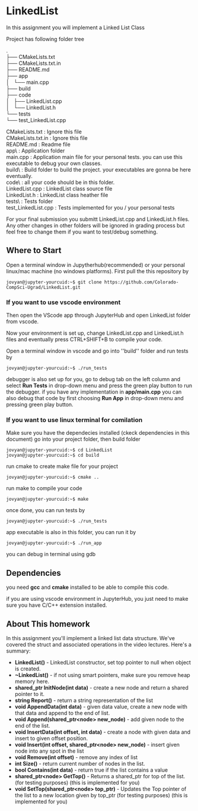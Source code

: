 # LinkedList
In this assignment you will implement a Linked List Class

Project has following folder tree

.  
├── CMakeLists.txt  
├── CMakeLists.txt.in  
├── README.md  
├── app  
│   └── main.cpp  
├── build  
├── code  
│   ├── LinkedList.cpp  
│   └── LinkedList.h  
└── tests  
    └── test_LinkedList.cpp  

CMakeLists.txt      : Ignore this file  
CMakeLists.txt.in   : Ignore this file  
README.md           : Readme file  
app\                : Application folder  
main.cpp            : Application main file for your personal tests. you can use this executable to debug your own classes.  
build\              : Build folder to build the project. your executables are gonna be here eventually.  
code\               : all your code should be in this folder.   
LinkedList.cpp      : LinkedList class source file  
LinkedList.h        : LinkedList class heather file  
tests\              : Tests folder  
test_LinkedList.cpp : Tests implemented for you / your personal tests  



For your final submission you submitt LinkedList.cpp and LinkedList.h files. Any other changes in other folders will be ignored in grading process but feel free to change them if you want to test/debug something.

## Where to Start
Open a terminal window in Jupytherhub(recommended) or your personal linux/mac machine (no windows platforms). First pull the this repository by
```console
jovyan@jupyter-yourcuid:~$ git clone https://github.com/Colorado-CompSci-Ugrad/LinkedList.git
```
### If you want to use vscode environment
Then open the VScode app through JupyterHub and open LinkedList folder from vscode.

Now your environment is set up, change LinkedList.cpp and LinkedList.h files and eventually press CTRL+SHIFT+B to compile your code.

Open a terminal window in vscode and go into ''build'' folder and run tests by
```console
jovyan@jupyter-yourcuid:~$ ./run_tests
```
debugger is also set up for you, go to debug tab on the left column and select **Run Tests** in drop-down menu and press the green play button to run the debugger. if you have any implementation in **app/main.cpp** you can also debug that code by first choosing **Run App** in drop-down menu and pressing green play button.

### If you want to use linux terminal for comilation
Make sure you have the dependecies installed (ckeck dependencies in this document)
go into your project folder, then build folder
```console
jovyan@jupyter-yourcuid:~$ cd LinkedList
jovyan@jupyter-yourcuid:~$ cd build
```
run cmake to create make file for your project
```console
jovyan@jupyter-yourcuid:~$ cmake ..
```
run make to compile your code
```console
jovyan@jupyter-yourcuid:~$ make
```
once done, you can run tests by 
```console
jovyan@jupyter-yourcuid:~$ ./run_tests
```
app executable is also in this folder, you can run it by
```console
jovyan@jupyter-yourcuid:~$ ./run_app
```
you can debug in terminal using gdb

## Dependencies
you need **gcc** and **cmake** installed to be able to compile this code.

if you are using vscode environment in JupyterHub, you just need to make sure you have C/C++ extension installed.

## About This homework

In this assignment you'll implement a linked list data
structure. We've covered the struct and associated operations in the
video lectures. Here's a summary:

* **LinkedList()** - LinkedList constructor, set top pointer to null when object is created.
* **~LinkedList()** - if not using smart pointers, make sure you remove heap memory here.
* **shared_ptr<node> InitNode(int data)** - create a new node and return a shared pointer to it.
* **string Report()** - return a string representation of the list
* **void AppendData(int data)** - given data value, create a new node with that data and append to the end of list.
* **void Append(shared_ptr\<node> new_node)** - add given node to the end of the list.
* **void InsertData(int offset, int data)** - create a node with given data and insert to given offset position.
* **void Insert(int offset, shared_ptr\<node> new_node)** - insert given node into any spot in the list
* **void Remove(int offset)** - remove any index of list
* **int Size()** - return current number of nodes in the list.
* **bool Contains(int data)** - return true if the list contains a value
* **shared_ptr\<node> GetTop()** - Returns a shared_ptr for top of the list. (for testing purposes) (this is implemented for you)
* **void SetTop(shared_ptr\<node> top_ptr)** - Updates the Top pointer of the list to a new location given by top_ptr (for testing purposes) (this is implemented for you)